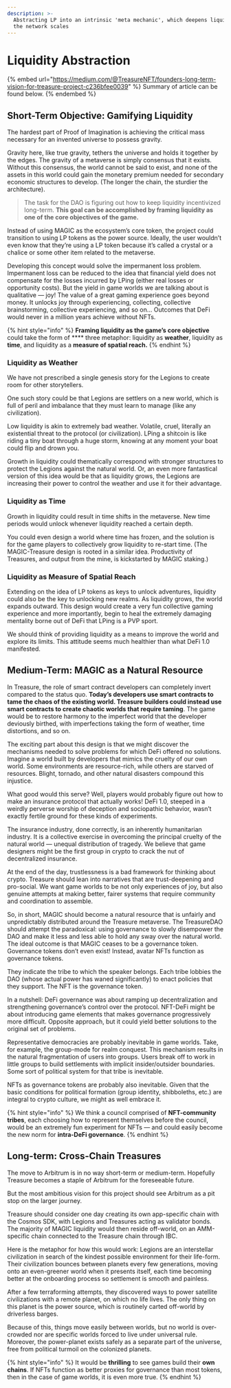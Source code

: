 ```yaml
---
description: >-
  Abstracting LP into an intrinsic 'meta mechanic', which deepens liquidity as
  the network scales
---
```


# Liquidity Abstraction

{% embed url="https://medium.com/@TreasureNFT/founders-long-term-vision-for-treasure-project-c236bfee0039" %}
Summary of article can be found below.
{% endembed %}

## Short-Term Objective: Gamifying Liquidity

The hardest part of Proof of Imagination is achieving the critical mass necessary for an invented universe to possess gravity.

Gravity here, like true gravity, tethers the universe and holds it together by the edges. The gravity of a metaverse is simply consensus that it exists. Without this consensus, the world cannot be said to exist, and none of the assets in this world could gain the monetary premium needed for secondary economic structures to develop. (The longer the chain, the sturdier the architecture).

> The task for the DAO is figuring out how to keep liquidity incentivized long-term. **This goal can be accomplished by framing liquidity as one of the core objectives of the game.**

Instead of using MAGIC as the ecosystem’s core token, the project could transition to using LP tokens as the power source. Ideally, the user wouldn’t even know that they’re using a LP token because it’s called a crystal or a chalice or some other item related to the metaverse.

Developing this concept would solve the impermanent loss problem. Impermanent loss can be reduced to the idea that financial yield does not compensate for the losses incurred by LPing (either real losses or opportunity costs). But the yield in game worlds we are talking about is qualitative — joy! The value of a great gaming experience goes beyond money. It unlocks joy through experiencing, collecting, collective brainstorming, collective experiencing, and so on… Outcomes that DeFi would never in a million years achieve without NFTs.

{% hint style="info" %}
**Framing liquidity as the game’s core objective** could take the form of **** three metaphor: liquidity as **weather**, liquidity as **time**, and liquidity as a **measure of spatial reach.**
{% endhint %}

### Liquidity as Weather

We have not prescribed a single genesis story for the Legions to create room for other storytellers.

One such story could be that Legions are settlers on a new world, which is full of peril and imbalance that they must learn to manage (like any civilization).

Low liquidity is akin to extremely bad weather. Volatile, cruel, literally an existential threat to the protocol (or civilization). LPing a shitcoin is like riding a tiny boat through a huge storm, knowing at any moment your boat could flip and drown you.

Growth in liquidity could thematically correspond with stronger structures to protect the Legions against the natural world. Or, an even more fantastical version of this idea would be that as liquidity grows, the Legions are increasing their power to control the weather and use it for their advantage.

### Liquidity as Time

Growth in liquidity could result in time shifts in the metaverse. New time periods would unlock whenever liquidity reached a certain depth.

You could even design a world where time has frozen, and the solution is for the game players to collectively grow liquidity to re-start time. (The MAGIC-Treasure design is rooted in a similar idea. Productivity of Treasures, and output from the mine, is kickstarted by MAGIC staking.)

### Liquidity as Measure of Spatial Reach

Extending on the idea of LP tokens as keys to unlock adventures, liquidity could also be the key to unlocking new realms. As liquidity grows, the world expands outward. This design would create a very fun collective gaming experience and more importantly, begin to heal the extremely damaging mentality borne out of DeFi that LPing is a PVP sport.

We should think of providing liquidity as a means to improve the world and explore its limits. This attitude seems much healthier than what DeFi 1.0 manifested.

## Medium-Term: MAGIC as a Natural Resource

In Treasure, the role of smart contract developers can completely invert compared to the status quo. **Today’s developers use smart contracts to tame the chaos of the existing world. Treasure builders could instead use smart contracts to create chaotic worlds that require taming**. The game would be to restore harmony to the imperfect world that the developer deviously birthed, with imperfections taking the form of weather, time distortions, and so on.

The exciting part about this design is that we might discover the mechanisms needed to solve problems for which DeFi offered no solutions. Imagine a world built by developers that mimics the cruelty of our own world. Some environments are resource-rich, while others are starved of resources. Blight, tornado, and other natural disasters compound this injustice.

What good would this serve? Well, players would probably figure out how to make an insurance protocol that actually works! DeFi 1.0, steeped in a weirdly perverse worship of deception and sociopathic behavior, wasn’t exactly fertile ground for these kinds of experiments.

The insurance industry, done correctly, is an inherently humanitarian industry. It is a collective exercise in overcoming the principal cruelty of the natural world — unequal distribution of tragedy. We believe that game designers might be the first group in crypto to crack the nut of decentralized insurance.

At the end of the day, trustlessness is a bad framework for thinking about crypto. Treasure should lean into narratives that are trust-deepening and pro-social. We want game worlds to be not only experiences of joy, but also genuine attempts at making better, fairer systems that require community and coordination to assemble.

So, in short, MAGIC should become a natural resource that is unfairly and unpredictably distributed around the Treasure metaverse. The TreasureDAO should attempt the paradoxical: using governance to slowly disempower the DAO and make it less and less able to hold any sway over the natural world. The ideal outcome is that MAGIC ceases to be a governance token. Governance tokens don’t even exist! Instead, avatar NFTs function as governance tokens.

They indicate the tribe to which the speaker belongs. Each tribe lobbies the DAO (whose actual power has waned significantly) to enact policies that they support. The NFT is the governance token.

In a nutshell: DeFi governance was about ramping up decentralization and strengthening governance’s control over the protocol. NFT-DeFi might be about introducing game elements that makes governance progressively more difficult. Opposite approach, but it could yield better solutions to the original set of problems.

Representative democracies are probably inevitable in game worlds. Take, for example, the group-mode for realm conquest. This mechanism results in the natural fragmentation of users into groups. Users break off to work in little groups to build settlements with implicit insider/outsider boundaries. Some sort of political system for that tribe is inevitable.

NFTs as governance tokens are probably also inevitable. Given that the basic conditions for political formation (group identity, shibboleths, etc.) are integral to crypto culture, we might as well embrace it.

{% hint style="info" %}
We think a council comprised of **NFT-community tribes**, each choosing how to represent themselves before the council, would be an extremely fun experiment for NFTs — and could easily become the new norm for **intra-DeFi governance**.
{% endhint %}

## Long-term: Cross-Chain Treasures

The move to Arbitrum is in no way short-term or medium-term. Hopefully Treasure becomes a staple of Arbitrum for the foreseeable future.

But the most ambitious vision for this project should see Arbitrum as a pit stop on the larger journey.

Treasure should consider one day creating its own app-specific chain with the Cosmos SDK, with Legions and Treasures acting as validator bonds. The majority of MAGIC liquidity would then reside off-world, on an AMM-specific chain connected to the Treasure chain through IBC.

Here is the metaphor for how this would work: Legions are an interstellar civilization in search of the kindest possible environment for their life-form. Their civilization bounces between planets every few generations, moving onto an even-greener world when it presents itself, each time becoming better at the onboarding process so settlement is smooth and painless.

After a few terraforming attempts, they discovered ways to power satellite civilizations with a remote planet, on which no life lives. The only thing on this planet is the power source, which is routinely carted off-world by driverless barges.

Because of this, things move easily between worlds, but no world is over-crowded nor are specific worlds forced to live under universal rule. Moreover, the power-planet exists safely as a separate part of the universe, free from political turmoil on the colonized planets.

{% hint style="info" %}
It would be **thrilling** to see games build their **own chains**. If NFTs function as better proxies for governance than most tokens, then in the case of game worlds, it is even more true.
{% endhint %}
